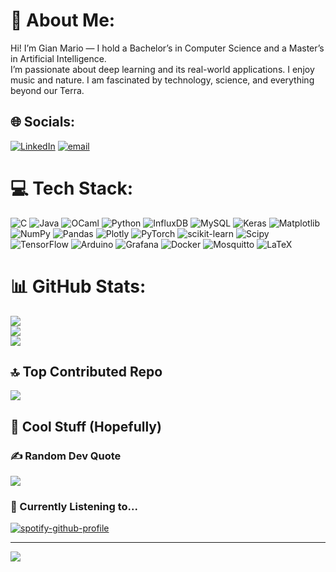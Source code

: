 # 💫 About Me:
Hi! I’m Gian Mario — I hold a Bachelor’s in Computer Science and a Master’s in Artificial Intelligence.
<br>I’m passionate about deep learning and its real-world applications. I enjoy music and nature. I am fascinated by technology, science, and everything beyond our Terra.


## 🌐 Socials:
[![LinkedIn](https://img.shields.io/badge/LinkedIn-%230077B5.svg?logo=linkedin&logoColor=white)](https://linkedin.com/in/gianm0027) [![email](https://img.shields.io/badge/Email-D14836?logo=gmail&logoColor=white)](mailto:gianmario0027@gmail.com) 

# 💻 Tech Stack:
![C](https://img.shields.io/badge/c-%2300599C.svg?style=for-the-badge&logo=c&logoColor=white) ![Java](https://img.shields.io/badge/java-%23ED8B00.svg?style=for-the-badge&logo=openjdk&logoColor=white) ![OCaml](https://img.shields.io/badge/OCaml-%23E98407.svg?style=for-the-badge&logo=ocaml&logoColor=white) ![Python](https://img.shields.io/badge/python-3670A0?style=for-the-badge&logo=python&logoColor=ffdd54) ![InfluxDB](https://img.shields.io/badge/InfluxDB-22ADF6?style=for-the-badge&logo=InfluxDB&logoColor=white) ![MySQL](https://img.shields.io/badge/mysql-4479A1.svg?style=for-the-badge&logo=mysql&logoColor=white) ![Keras](https://img.shields.io/badge/Keras-%23D00000.svg?style=for-the-badge&logo=Keras&logoColor=white) ![Matplotlib](https://img.shields.io/badge/Matplotlib-%23ffffff.svg?style=for-the-badge&logo=Matplotlib&logoColor=black) ![NumPy](https://img.shields.io/badge/numpy-%23013243.svg?style=for-the-badge&logo=numpy&logoColor=white) ![Pandas](https://img.shields.io/badge/pandas-%23150458.svg?style=for-the-badge&logo=pandas&logoColor=white) ![Plotly](https://img.shields.io/badge/Plotly-%233F4F75.svg?style=for-the-badge&logo=plotly&logoColor=white) ![PyTorch](https://img.shields.io/badge/PyTorch-%23EE4C2C.svg?style=for-the-badge&logo=PyTorch&logoColor=white) ![scikit-learn](https://img.shields.io/badge/scikit--learn-%23F7931E.svg?style=for-the-badge&logo=scikit-learn&logoColor=white) ![Scipy](https://img.shields.io/badge/SciPy-%230C55A5.svg?style=for-the-badge&logo=scipy&logoColor=%white) ![TensorFlow](https://img.shields.io/badge/TensorFlow-%23FF6F00.svg?style=for-the-badge&logo=TensorFlow&logoColor=white) ![Arduino](https://img.shields.io/badge/-Arduino-00979D?style=for-the-badge&logo=Arduino&logoColor=white) ![Grafana](https://img.shields.io/badge/grafana-%23F46800.svg?style=for-the-badge&logo=grafana&logoColor=white) ![Docker](https://img.shields.io/badge/docker-%230db7ed.svg?style=for-the-badge&logo=docker&logoColor=white) ![Mosquitto](https://img.shields.io/badge/mosquitto-%233C5280.svg?style=for-the-badge&logo=eclipsemosquitto&logoColor=white) ![LaTeX](https://img.shields.io/badge/latex-%23008080.svg?style=for-the-badge&logo=latex&logoColor=white)

# 📊 GitHub Stats:
![](https://github-readme-stats.vercel.app/api?username=GianM0027&theme=dark&hide_border=false&include_all_commits=false&count_private=false)<br/>
![](https://nirzak-streak-stats.vercel.app/?user=GianM0027&theme=dark&hide_border=false)<br/>
![](https://github-readme-stats.vercel.app/api/top-langs/?username=GianM0027&theme=dark&hide_border=false&include_all_commits=false&count_private=false&layout=compact)

## 🔝 Top Contributed Repo
![](https://github-contributor-stats.vercel.app/api?username=GianM0027&limit=5&theme=dark&combine_all_yearly_contributions=true)


## 🎉 Cool Stuff (Hopefully)
### ✍️ Random Dev Quote
![](https://quotes-github-readme.vercel.app/api?type=horizontal&theme=gruvbox)

### 🎵 Currently Listening to...
[![spotify-github-profile](https://spotify-github-profile.kittinanx.com/api/view?uid=gianmario0023&cover_image=true&theme=compact&show_offline=false&background_color=121212&interchange=false)](https://spotify-github-profile.kittinanx.com/api/view?uid=gianmario0023&redirect=true)

---
[![](https://visitcount.itsvg.in/api?id=GianM0027&icon=0&color=0)](https://visitcount.itsvg.in)

<!-- Proudly created with GPRM ( https://gprm.itsvg.in ) -->
